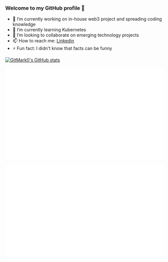 ### Welcome to my GitHub profile 👋

- 🔭 I’m currently working on in-house web3 project and spreading coding knowledge
- 🌱 I’m currently learning Kubernetes
- 👯 I’m looking to collaborate on emerging technology projects
- 📫 How to reach me: [Linkedin](https://www.linkedin.com/in/marko-ivankovi%C4%87-274923201/)
- ⚡ Fun fact: I didn't know that facts can be funny

[![GitMark0's GitHub stats](https://github-readme-stats.vercel.app/api?username=GitMark0&show_icons=true&theme=radical&count_private=true&include_all_commits=true)](https://github.com/anuraghazra/github-readme-stats)

![](https://raw.githubusercontent.com/GitMark0/github-stats/master/generated/languages.svg#gh-dark-mode-only)

![](https://raw.githubusercontent.com/GitMark0/github-stats/master/generated/overview.svg#gh-dark-mode-only)

